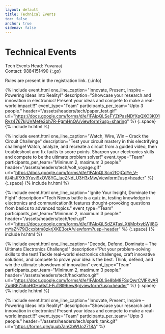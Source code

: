 ```yaml
---
layout: default
title: Technical Events
toc: false
anchor: true
sidenav: false
---
```


# Technical Events

<!--

- You find the `event name` for each include done by looking at the `header` tag.
- Yet for ease, a comment  has been placed.

-->

Tech Events Head: Yuvaraaj
<br>
Contact: 9884151490
{:.go}

Rules are present in the registration link.
{:.info}

<!-- paper fest -->
{%
    include event.html
    one_line_caption="Innovate, Present, Inspire – Powering Ideas into Reality!"
    description="Showcase your research and innovation in electronics! Present your  ideas  and compete to make a real-world impact!!!"
    event_type="Team"
    participants_per_team="Upto 3 people."
    header="/assets/headers/tech/paper_fest.gif"
    url="https://docs.google.com/forms/d/e/1FAIpQLSeFYZtPasNDfXpQXC3KO1Ryz4767kjUVMefe3bh7R-PgmHnQA/viewform?usp=sharing"
%}
{:.space}
{% include hr.html %}

<!-- volt voyage -->
{%
    include event.html
    one_line_caption="Watch, Wire, Win – Crack the Circuit Challenge"
    description="Test your circuit mastery in this electrifying challenge! Watch, analyze, and recreate a circuit from a guided video, then troubleshoot and fix faults to score points. Sharpen your electronics skills and compete to be the ultimate problem solver!"
    event_type="Team"
    participants_per_team="Minimum 2, maximum 3 people."
    header="/assets/headers/tech/volt_voyage.gif"
    url="https://docs.google.com/forms/d/e/1FAIpQLScn2fOjCdYe_V-iU4hJPXh3Yuvi9xOV8YG_lueZNdLU3H3xMw/viewform?usp=header"
%}
{:.space}
{% include hr.html %}

<!-- tech nexus / technical quiz -->
{%
    include event.html
    one_line_caption="Ignite Your Insight, Dominate the Fight"
    description="Tech Nexus battle is a quiz in, testing knowledge in electronics and communication!It features thought-provoking questions from basics to advanced topics."
    event_type="Team"
    participants_per_team="Minimum 2, maximum 3 people."
    header="/assets/headers/tech/tech.gif"
    url="https://docs.google.com/forms/d/e/1FAIpQLSdZATasLXtjMpfxybWjI8GmYaZN79j3cxxbtm8zkrjXKE3orA/viewform?usp=header"
%}
{:.space}
{% include hr.html %}

<!-- hackathon aka tecktrekon :moyai: -->
{%
    include event.html
    one_line_caption="Decode, Defend, Dominate – The Ultimate Electronics Challenge!"
    description="Put your problem-solving skills to the test! Tackle real-world electronics challenges, craft innovative solutions, and compete to prove your idea is the best. Think, defend, and win the ultimate showdown of innovation"
    event_type="Team"
    participants_per_team="Minimum 2, maximum 3 people."
    header="/assets/headers/tech/hackathon.gif"
    url="https://docs.google.com/forms/d/e/1FAIpQLSe8bM8FSqQwrCVlFKvARZu6BEZ56oHGHb6sfJ-FuTBl96ew8g/viewform?usp=header"
%}
{:.space}
{% include hr.html %}

<!-- spark tank -->
{%
    include event.html
    one_line_caption="Innovate, Present, Inspire – Powering Ideas into Reality!"
    description="Showcase your research and innovation in electronics! Present your ideas and compete to make a real-world impact!!!"
    event_type="Team"
    participants_per_team="Upto 3 people."
    header="/assets/headers/tech/spark_tank.gif"
    url="https://forms.gle/guub7anCbWUo2718A"
%}
